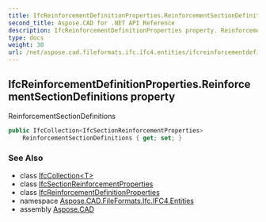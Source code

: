 ```yaml
---
title: IfcReinforcementDefinitionProperties.ReinforcementSectionDefinitions
second_title: Aspose.CAD for .NET API Reference
description: IfcReinforcementDefinitionProperties property. ReinforcementSectionDefinitions
type: docs
weight: 30
url: /net/aspose.cad.fileformats.ifc.ifc4.entities/ifcreinforcementdefinitionproperties/reinforcementsectiondefinitions/
---
```

## IfcReinforcementDefinitionProperties.ReinforcementSectionDefinitions property

ReinforcementSectionDefinitions

```csharp
public IfcCollection<IfcSectionReinforcementProperties> 
    ReinforcementSectionDefinitions { get; set; }
```

### See Also

* class [IfcCollection&lt;T&gt;](../../../aspose.cad.fileformats.ifc/ifccollection-1/)
* class [IfcSectionReinforcementProperties](../../ifcsectionreinforcementproperties/)
* class [IfcReinforcementDefinitionProperties](../)
* namespace [Aspose.CAD.FileFormats.Ifc.IFC4.Entities](../../ifcreinforcementdefinitionproperties/)
* assembly [Aspose.CAD](../../../)


